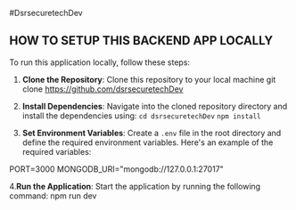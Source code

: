 #DsrsecuretechDev

## HOW TO SETUP THIS BACKEND APP LOCALLY

To run this application locally, follow these steps:

1. **Clone the Repository**: Clone this repository to your local machine
   git clone https://github.com/dsrsecuretechDev

2. **Install Dependencies**: Navigate into the cloned repository directory and install the dependencies using:
   `cd dsrsecuretechDev`
   `npm install`

3. **Set Environment Variables**: Create a `.env` file in the root directory and define the required environment variables. Here's an example of the required variables:

PORT=3000
MONGODB_URI="mongodb://127.0.0.1:27017"

4.**Run the Application**: Start the application by running the following command: npm run dev

